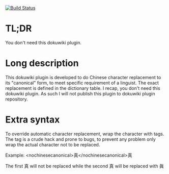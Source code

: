 [![Build Status](https://travis-ci.org/leeyc0/dokuwiki_plugin_canonicalchinese.svg?branch=master)](https://travis-ci.org/leeyc0/dokuwiki_plugin_canonicalchinese)

# TL;DR
You don't need this dokuwiki plugin.

# Long description
This dokuwiki plugin is developed to do Chinese character replacement to its "canonical" form, to meet specific requirement of a linguist. The exact replacement is defined in the dictionary table. I recap, you don't need this dokuwiki plugin. As such I will not publish this plugin to dokuwiki plugin repository.

# Extra syntax
To override automatic character replacement, wrap the character with <nochinesecanonical></nochinesecanonical> tags. The tag is a crude hack and prone to bugs, to prevent any problem only wrap the actual character not to be replaced.

Example:
&lt;nochinesecanonical&gt;真&lt;/nochinesecanonical&gt;真

The first 真 will not be replaced while the second 真 will be replaced with 眞

